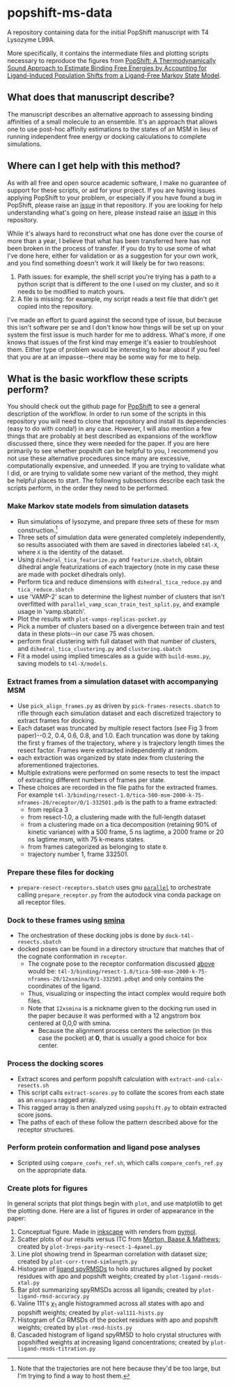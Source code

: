 # popshift-ms-data
A repository containing data for the initial PopShift manuscript with T4 Lysozyme L99A.

More specifically, it contains the intermediate files and plotting scripts necessary to reproduce the figures from [PopShift: A Thermodynamically Sound Approach to Estimate Binding Free Energies by Accounting for Ligand-Induced Population Shifts from a Ligand-Free Markov State Model](10.1021/acs.jctc.3c00870).

## What does that manuscript describe?

The manuscript describes an alternative approach to assessing binding affinities of a small molecule to an ensemble. It's an approach that allows one to use post-hoc affinity estimations to the states of an MSM in lieu of running independent free energy or docking calculations to complete simulations.

## Where can I get help with this method?

As with all free and open source academic software, I make no guarantee of support for these scripts, or aid for your project. If you are having issues applying PopShift to your problem, or especially if you have found a bug in PopShift, please raise an [issue](https://github.com/bowman-lab/PopShift/issues) in that repository. If you are looking for help understanding what's going on here, please instead raise an [issue](https://github.com/bowman-lab/popshift-ms-data/issues) in this repository.

While it's always hard to reconstruct what one has done over the course of more than a year, I believe that what has been transferred here has not been broken in the process of transfer. If you do try to use some of what I've done here, either for validation or as a suggestion for your own work, and you find something doesn't work it will likely be for two reasons:
1. Path issues: for example, the shell script you're trying has a path to a python script that is different to the one I used on my cluster, and so it needs to be modified to match yours.
2. A file is missing: for example, my script reads a text file that didn't get copied into the repository.

I've made an effort to guard against the second type of issue, but because this isn't software per se and I don't know how things will be set up on your system the first issue is much harder for me to address. What's more, if one knows that issues of the first kind may emerge it's easier to troubleshoot them. Either type of problem would be interesting to hear about if you feel that you are at an impasse--there may be some way for me to help.

## What is the basic workflow these scripts perform?

You should check out the github page for [PopShift](https://github.com/bowman-lab/popshift) to see a general description of the workflow. In order to run some of the scripts in this repository you will need to clone that repository and install its dependencies (easy to do with conda!) in any case. However, I will also mention a few things that are probably at best described as expansions of the workflow discussed there, since they were needed for the paper. If you are here primarily to see whether popshift can be helpful to you, I recommend you not use these alternative procedures since many are excessive, computationally expensive, and unneeded. If you are trying to validate what I did, or are trying to validate some new variant of the method, they might be helpful places to start. The following subsections describe each task the scripts perform, in the order they need to be performed.

### Make Markov state models from simulation datasets

- Run simulations of lysozyme, and prepare three sets of these for msm construction.[^1]
- Three sets of simulation data were generated completely independently, so results associated with them are saved in directories labeled `t4l-X`, where `X` is the identity of the dataset.
- Using `dihedral_tica_featurize.py` and `featurize.sbatch`, obtain dihedral angle featurizations of each trajectory (note in my case these are made with pocket dihedrals only).
- Perform tica and reduce dimensions with `dihedral_tica_reduce.py` and `tica_reduce.sbatch`
- use 'VAMP-2' scan to determine the lighest number of clusters that isn't overfitted with `parallel_vamp_scan_train_test_split.py`, and example usage in 'vamp.sbatch'.
- Plot the results with `plot-vamps-replicas-pocket.py`
- Pick a number of clusters based on a divergence between train and test data in these plots--in our case 75 was chosen.
- perform final clustering with full dataset with that number of clusters, and `dihedral_tica_clustering.py` and `clustering.sbatch`
- Fit a model using implied timescales as a guide with `build-msms.py`, saving models to `t4l-X/models`.

### Extract frames from a simulation dataset with accompanying MSM

- Use `pick_align_frames.py` as driven by `pick-frames-resects.sbatch` to rifle through each simulation dataset and each discretized trajectory to extract frames for docking.
- Each dataset was truncated by multiple resect factors (see Fig 3 from paper)--0.2, 0.4, 0.6, 0.8, and 1.0. Each truncation was done by taking the first y frames of the trajectory, where y is trajectory length times the resect factor. Frames were extracted independently at random.
- each extraction was organized by state index from clustering the aforementioned trajectories.
- Multiple extrations were performed on some resects to test the impact of extracting different numbers of frames per state.
- These choices are recorded in the file paths for the extracted frames. For example `t4l-3/binding/resect-1.0/tica-500-msm-2000-k-75-nframes-20/receptor/0/1-332501.pdb` is the path to a frame extracted:
  - from replica 3
  - from resect-1.0, a clustering made with the full-length dataset
  - from a clustering made on a tica decomposition (retaining 90% of kinetic variance) with a 500 frame, 5 ns lagtime, a 2000 frame or 20 ns lagtime msm, with 75 k-means states.
  - from frames categorized as belonging to state `0`.
  - trajectory number 1, frame 332501.

### Prepare these files for docking

- `prepare-resect-receptors.sbatch` uses gnu [`parallel`](https://www.gnu.org/software/parallel/) to orchestrate calling `prepare_receptor.py` from the autodock vina conda package on all receptor files.

### Dock to these frames using [smina](https://github.com/mwojcikowski/smina)

- The orchestration of these docking jobs is done by `dock-t4l-resects.sbatch`
- docked poses can be found in a directory structure that matches that of the cognate conformation in `receptor`.
  - The cognate pose to the receptor conformation discussed [above](#extract-frames-from-a-simulation-dataset-with-accompanying-msm) would be: `t4l-3/binding/resect-1.0/tica-500-msm-2000-k-75-nframes-20/12xsmina/0/1-332501.pdbqt` and only contains the coordinates of the ligand.
  - Thus, visualizing or inspecting the intact complex would require both files.
  - Note that `12xsmina` is a nickname given to the docking run used in the paper because it was performed with a 12 angstrom box centered at 0,0,0 with smina.
    - Because the alignment process centers the selection (in this case the pocket) at **0**, that is usually a good choice for box center.

### Process the docking scores

- Extract scores and perform popshift calculation with `extract-and-calx-resects.sh`
- This script calls `extract-scores.py` to collate the scores from each state as an `enspara` ragged array.
- This ragged array is then analyzed using `popshift.py` to obtain extracted score jsons. 
- The paths of each of these follow the pattern described above for the receptor structures.

### Perform protein conformation and ligand pose analyses

- Scripted using `compare_confs_ref.sh`, which calls `compare_confs_ref.py` on the appropriate data.

### Create plots for figures

In general scripts that plot things begin with `plot`, and use matplotlib to get the plotting done. Here are a list of figures in order of appearance in the paper:

1. Conceptual figure. Made in [inkscape](https://inkscape.org/) with renders from [pymol](https://pymol.org/2/).
2. Scatter plots of our results versus ITC from [Morton, Baase & Mathews](https://doi.org/10.1021/bi00027a006); created by `plot-3reps-parity-resect-1-4panel.py`
3. Line plot showing trend in Spearman correlation with dataset size; created by `plot-corr-trend-simlength.py`
4. Histogram of [ligand spyRMSDs](https://github.com/RMeli/spyrmsd) to holo structures aligned by pocket residues with apo and popshift weights; created by `plot-ligand-rmsds-xtal.py`
5. Bar plot summarizing spyRMSDs across all ligands; created by `plot-ligand-rmsd-accuracy.py`
6. Valine 111's $\chi _1$ angle histogrammed across all states with apo and popshift weights; created by `plot-val111-hists.py`
7. Histogram of C$\alpha$ RMSDs of the pocket residues with apo and popshift weights; created by `plot-rmsd-hists.py`
8. Cascaded histogram of ligand spyRMSD to holo crystal structures with popshifted weights at increasing ligand concentrations; created by `plot-ligand-rmsds-titration.py`

[^1]: Note that the trajectories are not here because they'd be too large, but I'm trying to find a way to host them.
